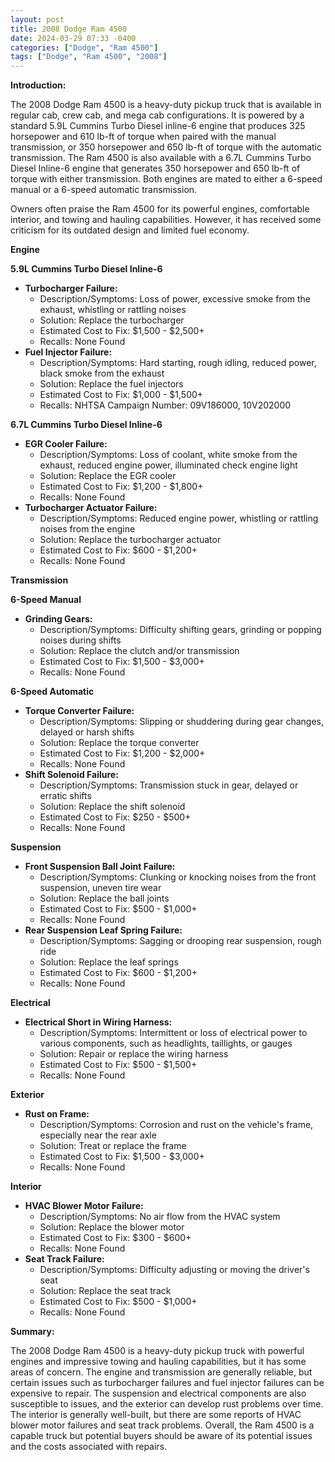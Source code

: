 ```yaml
---
layout: post
title: 2008 Dodge Ram 4500
date: 2024-03-29 07:33 -0400
categories: ["Dodge", "Ram 4500"]
tags: ["Dodge", "Ram 4500", "2008"]
---
```

**Introduction:**

The 2008 Dodge Ram 4500 is a heavy-duty pickup truck that is available in regular cab, crew cab, and mega cab configurations. It is powered by a standard 5.9L Cummins Turbo Diesel inline-6 engine that produces 325 horsepower and 610 lb-ft of torque when paired with the manual transmission, or 350 horsepower and 650 lb-ft of torque with the automatic transmission. The Ram 4500 is also available with a 6.7L Cummins Turbo Diesel Inline-6 engine that generates 350 horsepower and 650 lb-ft of torque with either transmission. Both engines are mated to either a 6-speed manual or a 6-speed automatic transmission.

Owners often praise the Ram 4500 for its powerful engines, comfortable interior, and towing and hauling capabilities. However, it has received some criticism for its outdated design and limited fuel economy.

**Engine**

**5.9L Cummins Turbo Diesel Inline-6**

* **Turbocharger Failure:**
    * Description/Symptoms: Loss of power, excessive smoke from the exhaust, whistling or rattling noises
    * Solution: Replace the turbocharger
    * Estimated Cost to Fix: $1,500 - $2,500+
    * Recalls: None Found
* **Fuel Injector Failure:**
    * Description/Symptoms: Hard starting, rough idling, reduced power, black smoke from the exhaust
    * Solution: Replace the fuel injectors
    * Estimated Cost to Fix: $1,000 - $1,500+
    * Recalls: NHTSA Campaign Number: 09V186000, 10V202000

**6.7L Cummins Turbo Diesel Inline-6**

* **EGR Cooler Failure:**
    * Description/Symptoms: Loss of coolant, white smoke from the exhaust, reduced engine power, illuminated check engine light
    * Solution: Replace the EGR cooler
    * Estimated Cost to Fix: $1,200 - $1,800+
    * Recalls: None Found
* **Turbocharger Actuator Failure:**
    * Description/Symptoms: Reduced engine power, whistling or rattling noises from the engine
    * Solution: Replace the turbocharger actuator
    * Estimated Cost to Fix: $600 - $1,200+
    * Recalls: None Found

**Transmission**

**6-Speed Manual**

* **Grinding Gears:**
    * Description/Symptoms: Difficulty shifting gears, grinding or popping noises during shifts
    * Solution: Replace the clutch and/or transmission
    * Estimated Cost to Fix: $1,500 - $3,000+
    * Recalls: None Found

**6-Speed Automatic**

* **Torque Converter Failure:**
    * Description/Symptoms: Slipping or shuddering during gear changes, delayed or harsh shifts
    * Solution: Replace the torque converter
    * Estimated Cost to Fix: $1,200 - $2,000+
    * Recalls: None Found
* **Shift Solenoid Failure:**
    * Description/Symptoms: Transmission stuck in gear, delayed or erratic shifts
    * Solution: Replace the shift solenoid
    * Estimated Cost to Fix: $250 - $500+
    * Recalls: None Found

**Suspension**

* **Front Suspension Ball Joint Failure:**
    * Description/Symptoms: Clunking or knocking noises from the front suspension, uneven tire wear
    * Solution: Replace the ball joints
    * Estimated Cost to Fix: $500 - $1,000+
    * Recalls: None Found
* **Rear Suspension Leaf Spring Failure:**
    * Description/Symptoms: Sagging or drooping rear suspension, rough ride
    * Solution: Replace the leaf springs
    * Estimated Cost to Fix: $600 - $1,200+
    * Recalls: None Found

**Electrical**

* **Electrical Short in Wiring Harness:**
    * Description/Symptoms: Intermittent or loss of electrical power to various components, such as headlights, taillights, or gauges
    * Solution: Repair or replace the wiring harness
    * Estimated Cost to Fix: $500 - $1,500+
    * Recalls: None Found

**Exterior**

* **Rust on Frame:**
    * Description/Symptoms: Corrosion and rust on the vehicle's frame, especially near the rear axle
    * Solution: Treat or replace the frame
    * Estimated Cost to Fix: $1,500 - $3,000+
    * Recalls: None Found

**Interior**

* **HVAC Blower Motor Failure:**
    * Description/Symptoms: No air flow from the HVAC system
    * Solution: Replace the blower motor
    * Estimated Cost to Fix: $300 - $600+
    * Recalls: None Found
* **Seat Track Failure:**
    * Description/Symptoms: Difficulty adjusting or moving the driver's seat
    * Solution: Replace the seat track
    * Estimated Cost to Fix: $500 - $1,000+
    * Recalls: None Found

**Summary:**

The 2008 Dodge Ram 4500 is a heavy-duty pickup truck with powerful engines and impressive towing and hauling capabilities, but it has some areas of concern. The engine and transmission are generally reliable, but certain issues such as turbocharger failures and fuel injector failures can be expensive to repair. The suspension and electrical components are also susceptible to issues, and the exterior can develop rust problems over time. The interior is generally well-built, but there are some reports of HVAC blower motor failures and seat track problems. Overall, the Ram 4500 is a capable truck but potential buyers should be aware of its potential issues and the costs associated with repairs.
